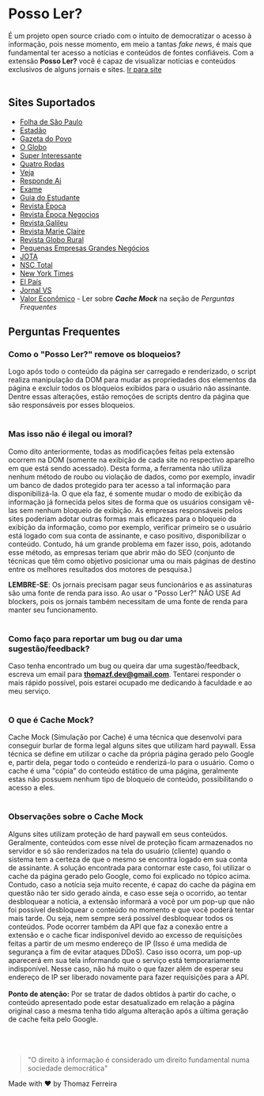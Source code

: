 # Posso Ler?
É um projeto open source criado com o intuito de democratizar o acesso à informação, pois nesse momento, em meio a tantas _fake news_, é mais que fundamental ter acesso a notícias e conteúdos de fontes confiáveis. Com a extensão __Posso Ler?__ você é capaz de visualizar notícias e conteúdos exclusivos de alguns jornais e sites. [Ir para site](https://possoler.tech)
<br>
<br>
## Sites Suportados

* [Folha de São Paulo](https://www.folha.uol.com.br/)
* [Estadão](https://www.estadao.com.br/)
* [Gazeta do Povo](https://www.gazetadopovo.com.br/)
* [O Globo](https://oglobo.globo.com/)
* [Super Interessante](https://super.abril.com.br/)
* [Quatro Rodas](https://quatrorodas.abril.com.br/)
* [Veja](https://veja.abril.com.br/)
* [Responde Ai](https://www.respondeai.com.br/)
* [Exame](https://exame.com/)
* [Guia do Estudante](https://guiadoestudante.abril.com.br/)
* [Revista Época](https://epoca.globo.com/)
* [Revista Época Negocios](https://epocanegocios.globo.com/)
* [Revista Galileu](https://revistagalileu.globo.com/)
* [Revista Marie Claire](https://revistamarieclaire.globo.com/)
* [Revista Globo Rural](https://revistagloborural.globo.com/)
* [Pequenas Empresas Grandes Negócios](https://revistapegn.globo.com/)
* [JOTA](https://www.jota.info/)
* [NSC Total](https://www.nsctotal.com.br/home)
* [New York Times](https://www.nytimes.com/)
* [El País](http://elpais.com/)
* [Jornal VS](https://www.jornalvs.com.br/)
* [Valor Econômico](https://valor.globo.com/) - Ler sobre <i>**Cache Mock**</i> na seção de <i>Perguntas Frequentes</i>

## Perguntas Frequentes

### Como o "Posso Ler?" remove os bloqueios?
Logo após todo o conteúdo da página ser carregado e renderizado, o script realiza manipulação da DOM para mudar as propriedades dos elementos da página e excluir todos os bloqueios exibidos para o usuário não assinante. Dentre essas alterações, estão remoções de scripts dentro da página que são responsáveis por esses bloqueios.
<br>
<br>
### Mas isso não é ilegal ou imoral?
Como dito anteriormente, todas as modificações feitas pela extensão ocorrem na DOM (somente na exibição de cada site no respectivo aparelho em que está sendo acessado). Desta forma, a ferramenta não utiliza nenhum método de roubo ou violação de dados, como por exemplo, invadir um banco de dados protegido para ter acesso a tal informação para disponibilizá-la. O que ela faz, é somente mudar o modo de exibição da informação já fornecida pelos sites de forma que os usuários consigam vê-las sem nenhum bloqueio de exibição.
As empresas responsáveis pelos sites poderiam adotar outras formas mais eficazes para o bloqueio da exibição da informação, como por exemplo, verificar primeiro se o usuário está logado com sua conta de assinante, e caso positivo, disponibilizar o conteúdo. Contudo, há um grande problema em fazer isso, pois, adotando esse método, as empresas teriam que abrir mão do SEO (conjunto de técnicas que têm como objetivo posicionar uma ou mais páginas de destino entre os melhores resultados dos motores de pesquisa.)

**LEMBRE-SE**: Os jornais precisam pagar seus funcionários e as assinaturas são uma fonte de renda para isso. Ao usar o "Posso Ler?" NÃO USE Ad blockers, pois os jornais também necessitam de uma fonte de renda para manter seu funcionamento.
<br>
<br>
### Como faço para reportar um bug ou dar uma sugestão/feedback?
Caso tenha encontrado um bug ou queira dar uma sugestão/feedback, escreva um email para **thomazf.dev@gmail.com**. Tentarei responder o mais rápido possível, pois estarei ocupado me dedicando à faculdade e ao meu serviço.
<br>
<br>
### O que é Cache Mock?
Cache Mock (Simulação por Cache) é uma técnica que desenvolvi para conseguir burlar de forma legal alguns sites que utilizam hard paywall. Essa técnica se define em utilizar o cache da própria página gerado pelo Google e, partir dela, pegar todo o conteúdo e renderizá-lo para o usuário. Como o cache é uma "cópia" do conteúdo estático de uma página, geralmente estas não possuem nenhum tipo de bloqueio de conteúdo, possibilitando o acesso a eles.
<br>
<br>
### Observações sobre o Cache Mock
Alguns sites utilizam proteção de hard paywall em seus conteúdos. Geralmente, conteúdos com esse nível de proteção ficam armazenados no servidor e só são renderizados na tela do usuário (cliente) quando o sistema tem a certeza de que o mesmo se encontra logado em sua conta de assinante. A solução encontrada para contornar este caso, foi utilizar o cache da página gerado pelo Google, como foi explicado no tópico acima. Contudo, caso a notícia seja muito recente, é capaz do cache da página em questão não ter sido gerado ainda, e caso esse seja o ocorrido, ao tentar desbloquear a notícia, a extensão informará a você por um pop-up que não foi possível desbloquear o conteúdo no momento e que você poderá tentar mais tarde. Ou seja, nem sempre será possível desbloquear todos os conteúdos. Pode ocorrer também da API que faz a conexão entre a extensão e o cache ficar indisponível devido ao excesso de requisições feitas a partir de um mesmo endereço de IP (Isso é uma medida de segurança a fim de evitar ataques DDoS). Caso isso ocorra, um pop-up aparecerá em sua tela informando que o serviço está temporariamente indisponível. Nesse caso, não há muito o que fazer além de esperar seu endereço de IP ser liberado novamente para fazer requisições para a API.
<br>
<br>
**Ponto de atenção:** Por se tratar de dados obtidos à partir do cache, o conteúdo apresentado pode estar desatualizado em relação a página original caso a mesma tenha tido alguma alteração após a última geração de cache feita pelo Google.
<br>
<br>
<br>
<br>

 >"O direito à informação é considerado um direito fundamental numa sociedade democrática"
 
Made with ❤️ by Thomaz Ferreira
